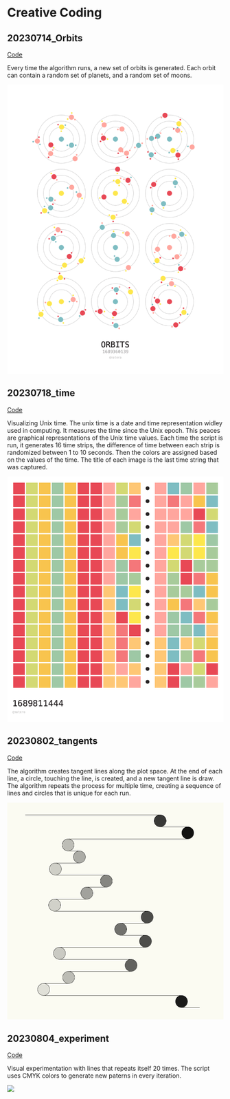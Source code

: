 # Creative Coding

## 20230714_Orbits

[Code](20230714_orbits/orbits.py)

Every time the algorithm runs, a new set of orbits is generated. Each orbit can contain a random set of planets, and a random set of moons.

![](20230714_orbits/orbits_1689360139.png)

## 20230718_time

[Code](20230718_time/time.py)

Visualizing Unix time. The unix time is a date and time representation widley used in computing. It measures the time since the Unix epoch. This peaces are graphical representations of the Unix time values. Each time the script is run, it generates 16 time strips, the difference of time between each strip is randomized between 1 to 10 seconds. Then the colors are assigned based on the values of the time. The title of each image is the last time string that was captured.


![](20230718_time/time_1689811444.png)

## 20230802_tangents

[Code](20230802_tangents/tangents.py)

The algorithm creates tangent lines along the plot space. At the end of each line, a circle, touching the line, is created, and a new tangent line is draw. The algorithm repeats the process for multiple time, creating a sequence of lines and circles that is unique for each run. 

![](20230802_tangents/tangents.png)

## 20230804_experiment

[Code](20230804_experiment/experiment_shape.py)

Visual experimentation with lines that repeats itself 20 times. The script uses CMYK colors to generate new paterns in every iteration.

![](20230804_experiment/cmyk.png)
